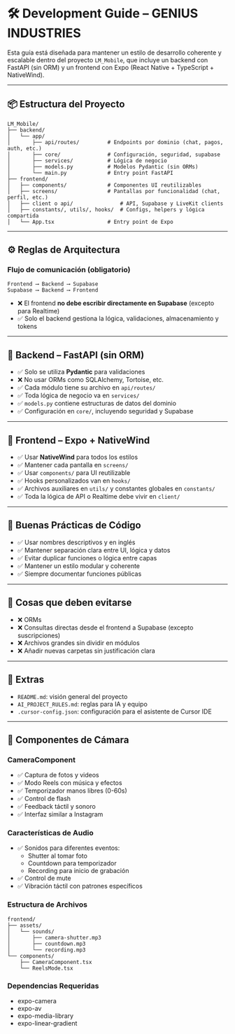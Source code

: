 # 🛠️ Development Guide – GENIUS INDUSTRIES

Esta guía está diseñada para mantener un estilo de desarrollo coherente y escalable dentro del proyecto `LM_Mobile`, que incluye un backend con FastAPI (sin ORM) y un frontend con Expo (React Native + TypeScript + NativeWind).

---

## 📦 Estructura del Proyecto

```
LM_Mobile/
├── backend/
│   └── app/
│       ├── api/routes/         # Endpoints por dominio (chat, pagos, auth, etc.)
│       ├── core/               # Configuración, seguridad, supabase
│       ├── services/           # Lógica de negocio
│       ├── models.py           # Modelos Pydantic (sin ORMs)
│       └── main.py             # Entry point FastAPI
├── frontend/
│   ├── components/             # Componentes UI reutilizables
│   ├── screens/                # Pantallas por funcionalidad (chat, perfil, etc.)
│   ├── client o api/               # API, Supabase y LiveKit clients
│   ├── constants/, utils/, hooks/  # Configs, helpers y lógica compartida
│   └── App.tsx                 # Entry point de Expo
```

---

## ⚙️ Reglas de Arquitectura

### Flujo de comunicación (obligatorio)

```
Frontend ⟶ Backend ⟶ Supabase
Supabase ⟶ Backend ⟶ Frontend
```

- ❌ El frontend **no debe escribir directamente en Supabase** (excepto para Realtime)
- ✅ Solo el backend gestiona la lógica, validaciones, almacenamiento y tokens

---

## 🧠 Backend – FastAPI (sin ORM)

- ✅ Solo se utiliza **Pydantic** para validaciones
- ❌ No usar ORMs como SQLAlchemy, Tortoise, etc.
- ✅ Cada módulo tiene su archivo en `api/routes/`
- ✅ Toda lógica de negocio va en `services/`
- ✅ `models.py` contiene estructuras de datos del dominio
- ✅ Configuración en `core/`, incluyendo seguridad y Supabase

---

## 📱 Frontend – Expo + NativeWind

- ✅ Usar **NativeWind** para todos los estilos
- ✅ Mantener cada pantalla en `screens/`
- ✅ Usar `components/` para UI reutilizable
- ✅ Hooks personalizados van en `hooks/`
- ✅ Archivos auxiliares en `utils/` y constantes globales en `constants/`
- ✅ Toda la lógica de API o Realtime debe vivir en `client/`

---

## 🧼 Buenas Prácticas de Código

- ✅ Usar nombres descriptivos y en inglés
- ✅ Mantener separación clara entre UI, lógica y datos
- ✅ Evitar duplicar funciones o lógica entre capas
- ✅ Mantener un estilo modular y coherente
- ✅ Siempre documentar funciones públicas

---

## 🚫 Cosas que deben evitarse

- ❌ ORMs
- ❌ Consultas directas desde el frontend a Supabase (excepto suscripciones)
- ❌ Archivos grandes sin dividir en módulos
- ❌ Añadir nuevas carpetas sin justificación clara

---

## 📄 Extras

- `README.md`: visión general del proyecto
- `AI_PROJECT_RULES.md`: reglas para IA y equipo
- `.cursor-config.json`: configuración para el asistente de Cursor IDE

---

## 📸 Componentes de Cámara

### CameraComponent
- ✅ Captura de fotos y videos
- ✅ Modo Reels con música y efectos
- ✅ Temporizador manos libres (0-60s)
- ✅ Control de flash
- ✅ Feedback táctil y sonoro
- ✅ Interfaz similar a Instagram

### Características de Audio
- ✅ Sonidos para diferentes eventos:
  - Shutter al tomar foto
  - Countdown para temporizador
  - Recording para inicio de grabación
- ✅ Control de mute
- ✅ Vibración táctil con patrones específicos

### Estructura de Archivos
```
frontend/
├── assets/
│   └── sounds/
│       ├── camera-shutter.mp3
│       ├── countdown.mp3
│       └── recording.mp3
└── components/
    ├── CameraComponent.tsx
    └── ReelsMode.tsx
```

### Dependencias Requeridas
- expo-camera
- expo-av
- expo-media-library
- expo-linear-gradient